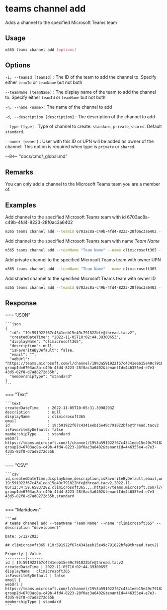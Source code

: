 # teams channel add

Adds a channel to the specified Microsoft Teams team

## Usage

```sh
m365 teams channel add [options]
```

## Options

`-i, --teamId [teamId]`
: The ID of the team to add the channel to. Specify either `teamId` or `teamName` but not both

`--teamName [teamName]`
: The display name of the team to add the channel to. Specify either `teamId` or `teamName` but not both

`-n, --name <name>`
: The name of the channel to add

`-d, --description [description]`
: The description of the channel to add

`--type [type]`
: Type of channel to create: `standard`, `private`, `shared`. Default `standard`.

`--owner [owner]`
: User with this ID or UPN will be added as owner of the channel. This option is required when type is `private` or `shared`.

--8<-- "docs/cmd/_global.md"

## Remarks

You can only add a channel to the Microsoft Teams team you are a member of.

## Examples

Add channel to the specified Microsoft Teams team with id 6703ac8a-c49b-4fd4-8223-28f0ac3a6402

```sh
m365 teams channel add --teamId 6703ac8a-c49b-4fd4-8223-28f0ac3a6402 --name climicrosoft365 --description development
```

Add channel to the specified Microsoft Teams team with name _Team Name_

```sh
m365 teams channel add --teamName "Team Name" --name climicrosoft365 --description development
```

Add private channel to the specified Microsoft Teams team with owner UPN

```sh
m365 teams channel add --teamName "Team Name" --name climicrosoft365 --type private --owner john.doe@contoso.com
```

Add shared channel to the specified Microsoft Teams team with owner ID

```sh
m365 teams channel add --teamId 6703ac8a-c49b-4fd4-8223-28f0ac3a6402 --name climicrosoft365 --type shared --owner cc693a7d-4833-4911-a89a-f0fe6e49bf69
```

## Response

=== "JSON"

    ```json
    {
      "id": "19:591922f67c4341eeb15e49c791822bfe@thread.tacv2",
      "createdDateTime": "2022-11-05T10:02:44.3930065Z",
      "displayName": "climicrosoft365",
      "description": null,
      "isFavoriteByDefault": false,
      "email": "",
      "webUrl": "https://teams.microsoft.com/l/channel/19%3a591922f67c4341eeb15e49c791822bfe%40thread.tacv2/climicrosoft365?groupId=6703ac8a-c49b-4fd4-8223-28f0ac3a6402&tenantId=446355e4-e7e3-43d5-82f8-d7ad8272d55b",
      "membershipType": "standard"
    }
    ```

=== "Text"

    ```text
    createdDateTime    : 2022-11-05T10:05:31.3998293Z
    description        : null
    displayName        : climicrosoft365
    email              :
    id                 : 19:591922f67c4341eeb15e49c791822bfe@thread.tacv2
    isFavoriteByDefault: false
    membershipType     : standard
    webUrl             : https://teams.microsoft.com/l/channel/19%3a591922f67c4341eeb15e49c791822bfe%40thread.tacv2/climicrosoft365?groupId=6703ac8a-c49b-4fd4-8223-28f0ac3a6402&tenantId=446355e4-e7e3-43d5-82f8-d7ad8272d55b
    ```

=== "CSV"

    ```csv
    id,createdDateTime,displayName,description,isFavoriteByDefault,email,webUrl,membershipType
    19:591922f67c4341eeb15e49c791822bfe@thread.tacv2,2022-11-05T12:34:59.6583728Z,climicrosoft365,,,,https://teams.microsoft.com/l/channel/19%3a591922f67c4341eeb15e49c791822bfe%40thread.tacv2/climicrosoft365?groupId=6703ac8a-c49b-4fd4-8223-28f0ac3a6402&tenantId=446355e4-e7e3-43d5-82f8-d7ad8272d55b,standard
    ```

=== "Markdown"

    ```md
    # teams channel add --teamName "Team Name" --name "climicrosoft365" --description "development"

    Date: 5/12/2023

    ## climicrosoft365 (19:591922f67c4341eeb15e49c791822bfe@thread.tacv2)

    Property | Value
    ---------|-------
    id | 19:591922f67c4341eeb15e49c791822bfe@thread.tacv2
    createdDateTime | 2022-11-05T10:02:44.3930065Z
    displayName | climicrosoft365
    isFavoriteByDefault | false
    email |
    webUrl | https://teams.microsoft.com/l/channel/19%3a591922f67c4341eeb15e49c791822bfe%40thread.tacv2/climicrosoft365?groupId=6703ac8a-c49b-4fd4-8223-28f0ac3a6402&tenantId=446355e4-e7e3-43d5-82f8-d7ad8272d55b
    membershipType | standard
    ```
